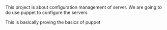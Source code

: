 This project is about configuration management of server. We are going to do use puppet to configure the servers

This is basically proving the basics of puppet
